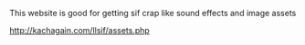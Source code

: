This website is good for getting sif crap like sound effects and image assets

http://kachagain.com/llsif/assets.php
